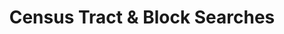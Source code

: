 ---
title: Census Tract & Block Searches
excerpt: ''
deprecated: false
hidden: true
metadata:
  title: ''
  description: ''
  robots: index
next:
  description: ''
---